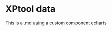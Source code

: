 <script setup>
import Echarts1 from '../../components/Echarts1.vue'
</script>

# XPtool data
This is a .md using a custom component echarts

<Echarts1 />